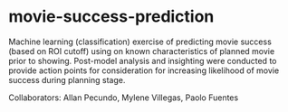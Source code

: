 # movie-success-prediction
Machine learning (classification) exercise of predicting movie success (based on ROI cutoff) using on known characteristics of planned movie prior to showing. Post-model analysis and insighting were conducted to provide action points for consideration for increasing likelihood of movie success during planning stage.

Collaborators: Allan Pecundo, Mylene Villegas, Paolo Fuentes

